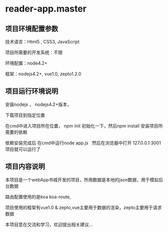 # reader-app.master

## 项目环境配置参数

技术语言：Html5 , CSS3, JavaScript

项目所需要的开发系统：不限

环境配置：node4.2+

框架：nodejs4.2+, vue1.0, zepto1.2.0

## 项目运行环境说明

安装nodejs ， nodejs4.2+版本，

下载项目到指定位置

在cmd中进入项目所在位置， npm init 初始化一下，然后npm install 安装项目所需要的依赖

依赖安装完成后 在cmd中运行node app.js   然后在浏览器中打开 127.0.0.1:3001 项目就可以运行了

## 项目内容说明 

本项目是一个webApp书城开发的项目，所用数据是本地的json数据，用于模拟后台数据

路由配置使用的是koa koa-route,

项目使用的框架有vue1.0 & zepto,vue主要用于数据的渲染，zepto主要用于请求数据

本项目意在交流和学习，欢迎提出相关建议...

